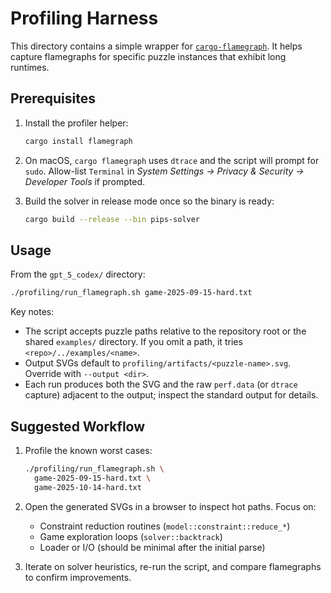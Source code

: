 # Profiling Harness

This directory contains a simple wrapper for [`cargo-flamegraph`](https://crates.io/crates/flamegraph). It helps capture flamegraphs for specific puzzle instances that exhibit long runtimes.

## Prerequisites

1. Install the profiler helper:

   ```bash
   cargo install flamegraph
   ```

2. On macOS, `cargo flamegraph` uses `dtrace` and the script will prompt for `sudo`. Allow-list `Terminal` in *System Settings → Privacy & Security → Developer Tools* if prompted.

3. Build the solver in release mode once so the binary is ready:

   ```bash
   cargo build --release --bin pips-solver
   ```

## Usage

From the `gpt_5_codex/` directory:

```bash
./profiling/run_flamegraph.sh game-2025-09-15-hard.txt
```

Key notes:

- The script accepts puzzle paths relative to the repository root or the shared `examples/` directory. If you omit a path, it tries `<repo>/../examples/<name>`.
- Output SVGs default to `profiling/artifacts/<puzzle-name>.svg`. Override with `--output <dir>`.
- Each run produces both the SVG and the raw `perf.data` (or `dtrace` capture) adjacent to the output; inspect the standard output for details.

## Suggested Workflow

1. Profile the known worst cases:

   ```bash
   ./profiling/run_flamegraph.sh \
     game-2025-09-15-hard.txt \
     game-2025-10-14-hard.txt
   ```

2. Open the generated SVGs in a browser to inspect hot paths. Focus on:
   - Constraint reduction routines (`model::constraint::reduce_*`)
   - Game exploration loops (`solver::backtrack`)
   - Loader or I/O (should be minimal after the initial parse)

3. Iterate on solver heuristics, re-run the script, and compare flamegraphs to confirm improvements.
